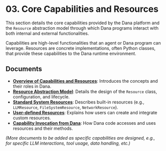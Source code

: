 # 03. Core Capabilities and Resources

This section details the core capabilities provided by the Dana platform and the `Resource` abstraction model through which Dana programs interact with both internal and external functionalities.

Capabilities are high-level functionalities that an agent or Dana program can leverage. Resources are concrete implementations, often Python classes, that provide these capabilities to the Dana runtime environment.

## Documents

*   **[Overview of Capabilities and Resources](./capabilities_overview.md)**: Introduces the concepts and their roles in Dana.
*   **[Resource Abstraction Model](./resource_model.md)**: Details the design of the `Resource` class, configuration, and lifecycle.
*   **[Standard System Resources](./system_resources.md)**: Describes built-in resources (e.g., `LLMResource`, `FileSystemResource`, `NetworkResource`).
*   **[User-defined Resources](./user_defined_resources.md)**: Explains how users can create and integrate custom resources.
*   **[Capability Invocation from Dana](./capability_invocation.md)**: How Dana code accesses and uses resources and their methods.

*(More documents to be added as specific capabilities are designed, e.g., for specific LLM interactions, tool usage, data handling, etc.)* 